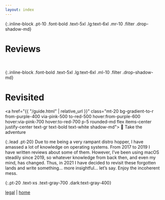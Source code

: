 ```yaml
---
layout: index
---
```


{:.inline-block .pt-10 .font-bold .text-5xl .lg:text-6xl .mr-10 .filter .drop-shadow-md}
# Reviews

<br />

{:.inline-block .font-bold .text-5xl .lg:text-6xl .ml-10 .filter .drop-shadow-md}
# Revisited

<a href="{{ "/guide.html" | relative_url }}" class="mt-20 bg-gradient-to-r from-purple-400 via-pink-500 to-red-500 hover:from-purple-600 hover:via-pink-700 hover:to-red-700 p-5 rounded-md flex items-center justify-center text-gr text-bold text-white shadow-md">
🚪 Take the adventure
</a>

{:.lead .pt-20}
Due to me being a very rampant distro hopper, I have amassed a lot of knowledge on operating systems. From 2017 to 2019 I have written reviews about some of them. However, I’ve been using macOS steadily since 2019, so whatever knowledge from back then, and even my mind, has changed. Thus, in 2021 I have decided to revisit these forgotten lands and write something... more insightful... let’s say. Enjoy the incoherent mess.

{:.pt-20 .text-xs .text-gray-700 .dark:text-gray-400}
<footer>
<a href="{{ "/info/legal.html" | relative_url }}">legal</a> | <a href="/">home</a>
</footer>
